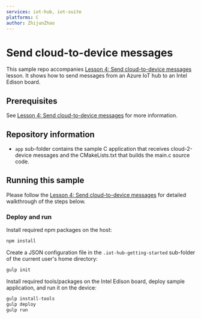 ```yaml
---
services: iot-hub, iot-suite
platforms: C
author: ZhijunZhao
---
```


# Send cloud-to-device messages
This sample repo accompanies [Lesson 4: Send cloud-to-device messages](https://docs.microsoft.com/en-us/azure/iot-hub/iot-hub-intel-edison-kit-c-lesson4-send-cloud-to-device-messages) lesson. It shows how to send messages from an Azure IoT hub to an Intel Edison board.

## Prerequisites
See [Lesson 4: Send cloud-to-device messages](https://docs.microsoft.com/en-us/azure/iot-hub/iot-hub-intel-edison-kit-c-lesson4-send-cloud-to-device-messages) for more information.

## Repository information
- `app` sub-folder contains the sample C application that receives cloud-2-device messages and the CMakeLists.txt that builds the main.c source code.

## Running this sample
Please follow the [Lesson 4: Send cloud-to-device messages](https://docs.microsoft.com/en-us/azure/iot-hub/iot-hub-intel-edison-kit-c-lesson4-send-cloud-to-device-messages) for detailed walkthrough of the steps below.

### Deploy and run

Install required npm packages on the host:
```bash
npm install
```
Create a JSON configuration file in the `.iot-hub-getting-started` sub-folder of the current user's home directory:
```bash
gulp init
```

Install required tools/packages on the Intel Edison board, deploy sample application, and run it on the device:
```bash
gulp install-tools
gulp deploy
gulp run
```

